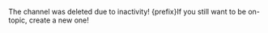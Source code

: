 The channel was deleted due to inactivity!
{prefix}If you still want to be on-topic, create a new one!